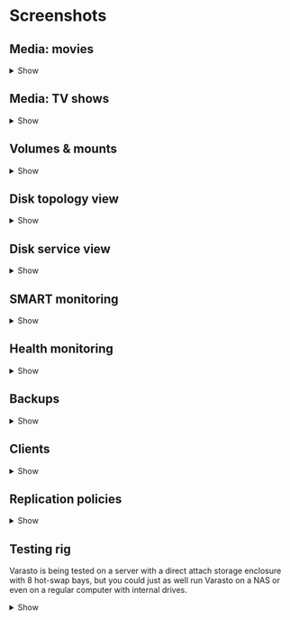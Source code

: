 Screenshots
===========


Media: movies
-------------

<details><summary>Show</summary><p>

![](guide_storing-movies-endresult.png)

</p></details>


Media: TV shows
---------------

<details><summary>Show</summary><p>

![](guide_storing-tvshows-endresult.png)

</p></details>


Volumes & mounts
----------------

<details><summary>Show</summary><p>

![](screenshot_volumes-and-mounts.png)

</p></details>


Disk topology view
------------------

<details><summary>Show</summary><p>

![](screenshot_topology-view.png)

</p></details>


Disk service view
-----------------

<details><summary>Show</summary><p>

![](screenshot_service-view.png)

</p></details>


SMART monitoring
----------------

<details><summary>Show</summary><p>

![](guide_setting-up-smart-monitoring-smart.png)

</p></details>


Health monitoring
-----------------

<details><summary>Show</summary><p>

![](screenshot_health-monitoring.png)

</p></details>


Backups
-------

<details><summary>Show</summary><p>

![](metadata-backup/backuplist.png)

</p></details>


Clients
-------

<details><summary>Show</summary><p>

![](screenshot_clients.png)

</p></details>


Replication policies
--------------------

<details><summary>Show</summary><p>

![](screenshot_replication-policies.png)

</p></details>


Testing rig
-----------

Varasto is being tested on a server with a direct attach storage enclosure with 8 hot-swap
bays, but you could just as well run Varasto on a NAS or even on a regular computer with
internal drives.

<details><summary>Show</summary><p>

![](varasto-qnap-tr-004.jpg)

</p></details>
